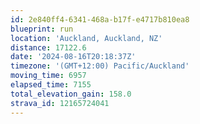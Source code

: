 ```yaml
---
id: 2e840ff4-6341-468a-b17f-e4717b810ea8
blueprint: run
location: 'Auckland, Auckland, NZ'
distance: 17122.6
date: '2024-08-16T20:18:37Z'
timezone: '(GMT+12:00) Pacific/Auckland'
moving_time: 6957
elapsed_time: 7155
total_elevation_gain: 158.0
strava_id: 12165724041
---
```

